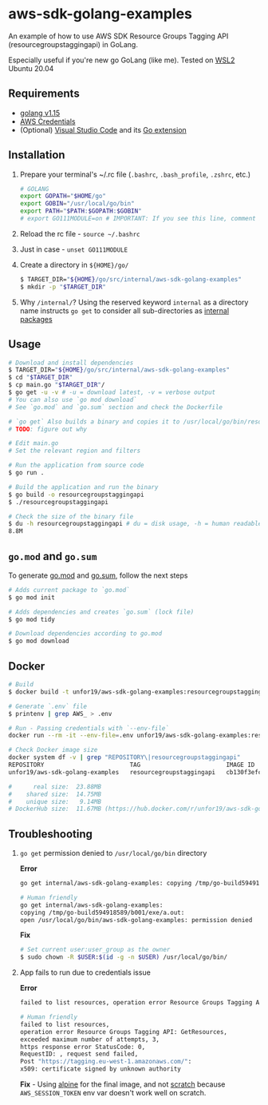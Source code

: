 # aws-sdk-golang-examples

An example of how to use AWS SDK Resource Groups Tagging API (resourcegroupstaggingapi) in GoLang.

Especially useful if you're new go GoLang (like me). Tested on [WSL2](https://docs.microsoft.com/en-us/windows/wsl/install-win10) Ubuntu 20.04

## Requirements

- [golang v1.15](https://golang.org/doc/install)
- [AWS Credentials](https://docs.aws.amazon.com/sdk-for-java/v1/developer-guide/credentials.html)
- (Optional) [Visual Studio Code](https://code.visualstudio.com/download) and its [Go extension](https://marketplace.visualstudio.com/items?itemName=golang.Go)

## Installation

1. Prepare your terminal's ~/.rc file (`.bashrc`, `.bash_profile`, `.zshrc`, etc.)

    ```bash
    # GOLANG
    export GOPATH="$HOME/go"
    export GOBIN="/usr/local/go/bin"
    export PATH="$PATH:$GOPATH:$GOBIN"
    # export GO111MODULE=on # IMPORTANT: If you see this line, comment it out
    ```

1. Reload the rc file - `source ~/.bashrc`
1. Just in case - `unset GO111MODULE`
1. Create a directory in `${HOME}/go/`
    ```bash
    $ TARGET_DIR="${HOME}/go/src/internal/aws-sdk-golang-examples"
    $ mkdir -p "$TARGET_DIR"
    ```
1. Why `/internal/`? Using the reserved keyword `internal` as a directory name instructs `go get` to consider all sub-directories as [internal packages](https://golang.org/doc/go1.4#internalpackages)

## Usage

```bash
# Download and install dependencies
$ TARGET_DIR="${HOME}/go/src/internal/aws-sdk-golang-examples"
$ cd "$TARGET_DIR"
$ cp main.go "$TARGET_DIR"/
$ go get -u -v # -u = download latest, -v = verbose output
# You can also use `go mod download`
# See `go.mod` and `go.sum` section and check the Dockerfile

# `go get` Also builds a binary and copies it to /usr/local/go/bin/resourcegroupstaggingapi
# TODO: figure out why

# Edit main.go
# Set the relevant region and filters

# Run the application from source code
$ go run .

# Build the application and run the binary
$ go build -o resourcegroupstaggingapi
$ ./resourcegroupstaggingapi

# Check the size of the binary file
$ du -h resourcegroupstaggingapi # du = disk usage, -h = human readable
8.8M
```

## `go.mod` and `go.sum`

To generate [go.mod](./go.mod) and [go.sum](./go.sum), follow the next steps

```bash
# Adds current package to `go.mod`
$ go mod init

# Adds dependencies and creates `go.sum` (lock file)
$ go mod tidy

# Download dependencies according to go.mod
$ go mod download
```

## Docker

```bash
# Build
$ docker build -t unfor19/aws-sdk-golang-examples:resourcegroupstaggingapi .

# Generate `.env` file
$ printenv | grep AWS_ > .env

# Run - Passing credentials with `--env-file`
docker run --rm -it --env-file=.env unfor19/aws-sdk-golang-examples:resourcegroupstaggingapi

# Check Docker image size
docker system df -v | grep "REPOSITORY\|resourcegroupstaggingapi"
REPOSITORY                        TAG                        IMAGE ID       CREATED             SIZE      SHARED SIZE   UNIQUE SIZE   CONTAINERS
unfor19/aws-sdk-golang-examples   resourcegroupstaggingapi   cb130f3efcfe   7 minutes ago       23.88MB   14.74MB       9.136MB       0

#      real size:  23.88MB
#    shared size:  14.75MB
#    unique size:   9.14MB
# DockerHub size:  11.67MB (https://hub.docker.com/r/unfor19/aws-sdk-golang-examples/tags?page=1&ordering=last_updated)
```

## Troubleshooting

1. `go get` permission denied to `/usr/local/go/bin` directory

    **Error**
    ```bash
    go get internal/aws-sdk-golang-examples: copying /tmp/go-build594918589/b001/exe/a.out: open /usr/local/go/bin/aws-sdk-golang-examples: permission denied

    # Human friendly
    go get internal/aws-sdk-golang-examples: 
    copying /tmp/go-build594918589/b001/exe/a.out: 
    open /usr/local/go/bin/aws-sdk-golang-examples: permission denied
    ```

    **Fix**
    ```bash
    # Set current user:user_group as the owner
    $ sudo chown -R $USER:$(id -g -n $USER) /usr/local/go/bin/
    ```
1. App fails to run due to credentials issue

    **Error**
    ```bash
    failed to list resources, operation error Resource Groups Tagging API: GetResources, exceeded maximum number of attempts, 3, https response error StatusCode: 0, RequestID: , request send failed, Post "https://tagging.eu-west-1.amazonaws.com/": x509: certificate signed by unknown authority

    # Human friendly
    failed to list resources,
    operation error Resource Groups Tagging API: GetResources, 
    exceeded maximum number of attempts, 3, 
    https response error StatusCode: 0,
    RequestID: , request send failed,
    Post "https://tagging.eu-west-1.amazonaws.com/":
    x509: certificate signed by unknown authority
    ```

    **Fix** - Using [alpine](https://hub.docker.com/_/alpine/) for the final image, and not [scratch](https://hub.docker.com/_/scratch/) because `AWS_SESSION_TOKEN` env var doesn't work well on scratch.
